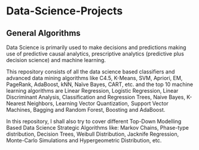 # Data-Science-Projects
## General Algorithms
Data Science is primarily used to make decisions and predictions making use of predictive causal analytics, prescriptive analytics (predictive plus decision science) and machine learning.  

This repository consists of all the data science based classifiers and advanced data mining algorithms like C4.5, K-Means, SVM, Apriori, EM, PageRank, AdaBoost, kNN, Naïve Bayes, CART, etc. and the top 10 machine learning algorithms are Linear Regression, Logistic Regression, Linear Discriminant Analysis, Classification and Regression Trees, Naive Bayes, K-Nearest Neighbors, Learning Vector Quantization,  Support Vector Machines, Bagging and Random Forest, Boosting and AdaBoost.

In this repository, I shall also try to cover different Top-Down Modelling Based Data Science Strategic Algorithms like: Markov Chains, Phase-type distribution, Decision Trees, Weibull Distribution, Jacknife Regression, Monte-Carlo Simulations and Hypergeometric Distribution, etc.
